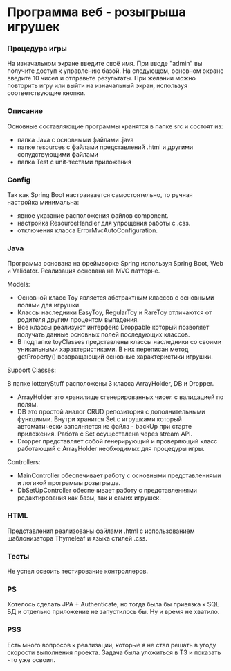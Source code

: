 # Программа веб - розыгрыша игрушек

### Процедура игры
На изначальном экране введите своё имя. При вводе "admin" вы получите доступ к управлению базой.
На следующем, основном экране введите 10 чисел и отправьте результаты. При желании можно повторить игру или выйти на изначальный экран, используя соответствующие кнопки. 

### Описание
Основные составляющие программы хранятся в папке src и состоят из:

- папка Java с основными файлами .java
- папке resources с файлами представлений .html и другими сопудствующими файлами
- папка Test с unit-тестами приложения

### Config
Так как Spring Boot настраивается самостоятельно, то ручная настройка минимальна:
- явное указание расположения файлов component.
- настройка ResourceHandler для упрощения работы с .css.
- отключения класса ErrorMvcAutoConfiguration.

### Java
Программа основана на фреймворке Spring используя Spring Boot, Web и Validator.
Реализация основана на MVC паттерне.

Models:

- Основной класс Toy является абстрактным классов с основными полями для игрушки.
- Классы наследники EasyToy, RegularToy и RareToy отличаются от родителя другим процентом выпадения.
- Все классы реализуют интерфейс Droppable который позволяет получать данные основных полей последующих классов.
- В подпапке toyClasses представлены классы наследники со своими уникальными характеристиками. В них переписан метод getProperty() возвращающий основные характеристики игрушки.

Support Classes:

В папке lotteryStuff расположены 3 класса ArrayHolder, DB и Dropper.
- ArrayHolder это хранилище сгенерированных чисел с валидацией по полям.
- DB это простой аналог CRUD репозитория с дополнительными функциями. Внутри хранится Set с игрушками который автоматически заполняется из файла - backUp при старте приложения. Работа с Set осуществлена через stream API.
- Dropper представляет собой генерирующий и проверяющий класс работающий с ArrayHolder необходимых для процедуры игры.

Controllers:

- MainController обеспечивает работу с основными представлениями и логикой программы розыгрыша.
- DbSetUpController обеспечивает работу с представлениями редактирования как базы, так и самих игрушек.

### HTML
Представления реализованы файлами .html с использованием шаблонизатора Thymeleaf и языка стилей .css.

### Тесты
Не успел освоить тестирование контроллеров.

### PS
Хотелось сделать JPA + Authenticate, но тогда была бы привязка к SQL БД и отдельно приложение не запустилось бы. Ну и время не хватило.

### PSS
Есть много вопросов к реализации, которые я не стал решать в угоду скорости выполнения проекта. Задача была уложиться в ТЗ и показать что уже освоил.
 

